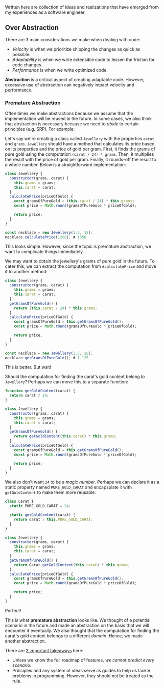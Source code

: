 Written here are collection of ideas and realizations that have emerged from my experiences as a software engineer.

## Over Abstraction
There are 3 main considerations we make when dealing with code:
- _Velocity_ is when we prioritize shipping the changes as quick as possible.
- _Adaptability_ is when we write extensible code to lessen the friction for code changes.
- _Performance_ is when we write optimized code.

**Abstraction** is a critical aspect of creating adaptable code. However, excessive use of abstraction can negatively impact velocity and performance.

### Premature Abstraction
Often times we make abstractions because we assume that the implementation will be reused in the future. In some cases, we also think that abstraction is necessary because we need to _abide_ to certain principles (e.g. SRP). For example:

Let's say we're creating a class called `Jewellery` with the properties `carat` and `grams`. `Jewellery` should have a method that calculates its price based on its properties and the price of gold per gram. First, it finds the grams of pure gold using the computation `(carat / 24) * grams`. Then, it multiplies the result with the price of gold per gram. Finally, it rounds-off the result to a whole number. Below is a straightforward implementation:
```js
class Jewellery {
  constructor(grams, carat) {
    this.grams = grams;
    this.carat = carat;
  }
  calculatePrice(priceOfGold) {
    const gramsOfPureGold = (this.carat / 24) * this.grams;
    const price = Math.round(gramsOfPureGold * priceOfGold);

    return price;
  }
}

const necklace = new Jewellery(1.5, 18);
necklace.calculatePrice(1200); # 1350
```
This looks simple. However, since the topic is premature abstraction, we want to complicate things immediately.

We may want to obtain the jewellery's grams of pure gold in the future. To cater this, we can extract the computation from `#calculatePrice` and move it to another method:

```js
class Jewellery {
  constructor(grams, carat) {
    this.grams = grams;
    this.carat = carat;
  }
  getGramsOfPureGold() {
    return (this.carat / 24) * this.grams;
  }
  calculatePrice(priceOfGold) {
    const gramsOfPureGold = this.getGramsOfPureGold();
    const price = Math.round(gramsOfPureGold * priceOfGold);

    return price;
  }
}

const necklace = new Jewellery(1.5, 18);
necklace.getGramsOfPureGold(); # 1.125
```
This is better. But wait!

Should the computation for finding the carat's gold content belong to `Jewellery`? Perhaps we can move this to a separate function:
```js
function getGoldContent(carat) {
  return carat / 24;
}

class Jewellery {
  constructor(grams, carat) {
    this.grams = grams;
    this.carat = carat;
  }
  getGramsOfPureGold() {
    return getGoldContent(this.carat) * this.grams;
  }
  calculatePrice(priceOfGold) {
    const gramsOfPureGold = this.getGramsOfPureGold();
    const price = Math.round(gramsOfPureGold * priceOfGold);

    return price;
  }
}
```
We also don't want `24` to be a _magic number_. Perhaps we can declare it as a static property named `PURE_GOLD_CARAT` and encapsulate it with `getGoldContent` to make them more reusable:
```js
class Carat {
  static PURE_GOLD_CARAT = 24;

  static getGoldContent(carat) {
    return carat / this.PURE_GOLD_CARAT;
  }
}

class Jewellery {
  constructor(grams, carat) {
    this.grams = grams;
    this.carat = carat;
  }
  getGramsOfPureGold() {
    return Carat.getGoldContent(this.carat) * this.grams;
  }
  calculatePrice(priceOfGold) {
    const gramsOfPureGold = this.getGramsOfPureGold();
    const price = Math.round(gramsOfPureGold * priceOfGold);

    return price;
  }
}
```
Perfect!

This is what **premature abstraction** looks like. We thought of a potential scenario in the future and made an abstraction on the basis that we will encounter it eventually. We also thought that the computation for finding the carat's gold content belongs to a different _domain_. Hence, we made another abstraction.

There are <ins>2 important takeaways</ins> here:
- Unless we know the full roadmap of features, _we cannot predict every scenario_.
- Principles and any system of ideas serve as guides to help us tackle problems in programming. However, they should not be treated as the rule.
